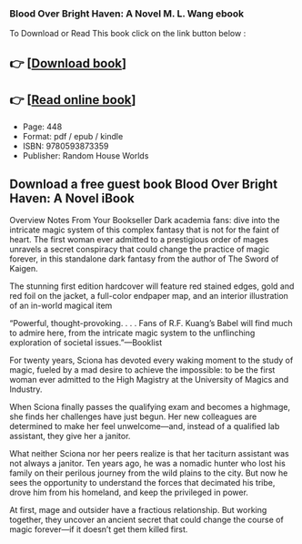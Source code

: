 ### Blood Over Bright Haven: A Novel M. L. Wang ebook

To Download or Read This book click on the link button below :

## 👉  [**[Download book](http://ebooksharez.info/download.php?group=book&from=github.com&id=717080&lnk=1061 "Download book")**]

## 👉  [**[Read online book](http://ebooksharez.info/download.php?group=book&from=github.com&id=717080&lnk=1061 "Read online book")**]


* Page: 448
* Format: pdf / epub / kindle
* ISBN: 9780593873359
* Publisher: Random House Worlds



## Download a free guest book Blood Over Bright Haven: A Novel iBook


Overview
Notes From Your Bookseller Dark academia fans: dive into the intricate magic system of this complex fantasy that is not for the faint of heart. The first woman ever admitted to a prestigious order of mages unravels a secret conspiracy that could change the practice of magic forever, in this standalone dark fantasy from the author of The Sword of Kaigen.
 
 The stunning first edition hardcover will feature red stained edges, gold and red foil on the jacket, a full-color endpaper map, and an interior illustration of an in-world magical item
 
 “Powerful, thought-provoking. . . . Fans of R.F. Kuang’s Babel will find much to admire here, from the intricate magic system to the unflinching exploration of societal issues.”—Booklist
 
 For twenty years, Sciona has devoted every waking moment to the study of magic, fueled by a mad desire to achieve the impossible: to be the first woman ever admitted to the High Magistry at the University of Magics and Industry.
 
 When Sciona finally passes the qualifying exam and becomes a highmage, she finds her challenges have just begun. Her new colleagues are determined to make her feel unwelcome—and, instead of a qualified lab assistant, they give her a janitor.
 
 What neither Sciona nor her peers realize is that her taciturn assistant was not always a janitor. Ten years ago, he was a nomadic hunter who lost his family on their perilous journey from the wild plains to the city. But now he sees the opportunity to understand the forces that decimated his tribe, drove him from his homeland, and keep the privileged in power.
 
 At first, mage and outsider have a fractious relationship. But working together, they uncover an ancient secret that could change the course of magic forever—if it doesn’t get them killed first.




